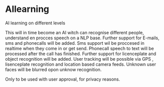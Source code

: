 # AIlearning
AI learning on different levels

This will in time become an AI witch can recognise different people, understand en procces speech on a NLP base.
Further support for E-mails, sms and phonecalls will be added.
Sms support wil be proccesed in realtime when they come in or get send.
Phonecall speech to text will be processed after the call has finished.
Further support for licenceplate and object recognition will be added.
User tracking will be possible via GPS , lisenceplate recognition and location based camera feeds.
Unknown user faces will be blurred opon unknow recognition.

Only to be used with user approval, for privacy reasons.
